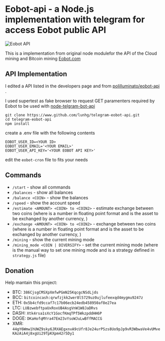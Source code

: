 # Eobot-api - a Node.js implementation with telegram for access Eobot public API

![Eobot API](https://www.eobot.com/eobotlogo.png "Eobot.com")

This is a implementation from original node modulefor the API of the Cloud mining and Bitcoin mining [Eobot.com](https://www.eobot.com/)   


## API Implementation

I edited a API listed in the developers page and from [polilluminato/eobot-api](https://github.com/polilluminato/eobot-api) .

I used supertest as fake browser to request GET paramenters required by Eobot to be used with [node-telgram-bot-api](https://github.com/yagop/node-telegram-bot-api)

```shell
git clone https://www.github.com/lunhg/telegram-eobot-api.git
cd telegram-eobot-api
npm install
```

create a .env file with the following contents

```
EOBOT_USER_ID=<YOUR ID>
EOBOT_USER_EMAIL='<YOUR EMAIL>'
EOBOT_USER_API_KEY='<YOUR EOBOT API KEY>'
```

edit the `eobot-cron` file to fits your needs


## Commands

  - `/start` - show all commands
  - `/balances` - show all balances
  - `/balance <COIN>` - show the <COIN> balances
  - `/speed` - show the account speed
  - `/estimate <AMOUNT> <COIN> to <COIN2>` - estimate exchange between two coins (where <AMOUN> is a number in floating point format and <COIN> is the asset to be exchanged by another currency, <COIN2>)
  - `/exchange <AMOUNT> <COIN> to <COIN2>` - exchange between two coins (where <AMOUN> is a number in floating point format and <COIN> is the asset to be exchanged by another currency, <COIN2>)
  - `/mining` - show the current mining mode
  - `/mining_mode <COIN | DIVERSIFY>` - set the current mining mode (where <COIN> is the manual way to set one mining mode and <DIVERSIFY> is a strategy defined in `strategy.js` file)

## Donation

Help mantain this project:

  - BTC: `386CjsgCMSXpXmfwPGmN25KqcgcNSdLjds`
  - BCC: `bitcoincash:qrwfzjkk2wer8l5729uz0ujlufeexqd4mygmu9247z`
  - ETH: `0x5b4cfd9ccaf7c17b06ecb24edb458950af8e27ea`
  - LTC: `LUBzwebftpaUxRoxUB4AsgVnW1W8JaDRvs`
  - DASH: `Xtk4rsa1sXcY1GocfKmqTPf5WkzpddHH6P`
  - DOGE: `DKaHofqMYra47Em23vYsoWJuLwBffMACCG`
  - XMR: `44gY6Wmw1hUWZ9sky6JRXAEgxnvA9cUfr8Je24urPSzs8Uo9pJp9vR3WbwaVe4vUMveKAzAiA4j8xgUi29TpKXpm42r5Dy1`